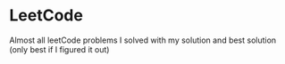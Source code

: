 # LeetCode
Almost all leetCode problems I solved with my solution and best solution (only best if I figured it out)
